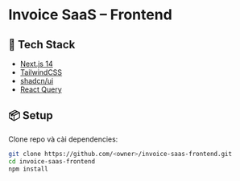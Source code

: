 # Invoice SaaS – Frontend

## 🚀 Tech Stack
- [Next.js 14](https://nextjs.org/)
- [TailwindCSS](https://tailwindcss.com/)
- [shadcn/ui](https://ui.shadcn.com/)
- [React Query](https://tanstack.com/query)

## 📦 Setup
Clone repo và cài dependencies:
```bash
git clone https://github.com/<owner>/invoice-saas-frontend.git
cd invoice-saas-frontend
npm install
